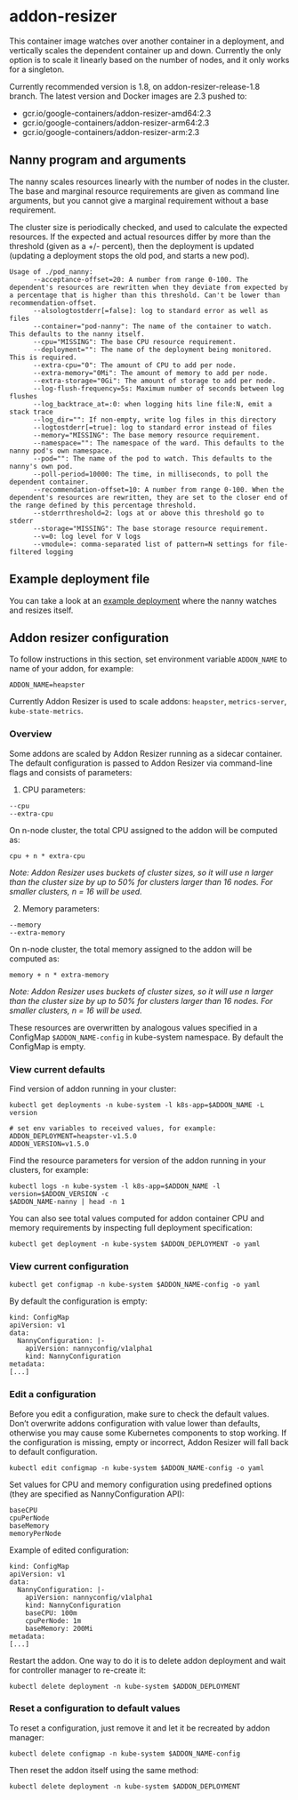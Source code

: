# addon-resizer

This container image watches over another container in a deployment, and
vertically scales the dependent container up and down. Currently the only
option is to scale it linearly based on the number of nodes, and it only works
for a singleton.

Currently recommended version is 1.8, on addon-resizer-release-1.8 branch. The latest version and Docker images are 2.3 pushed to:

* gcr.io/google-containers/addon-resizer-amd64:2.3
* gcr.io/google-containers/addon-resizer-arm64:2.3
* gcr.io/google-containers/addon-resizer-arm:2.3

## Nanny program and arguments

The nanny scales resources linearly with the number of nodes in the cluster. The base and marginal resource requirements are given as command line arguments, but you cannot give a marginal requirement without a base requirement.

The cluster size is periodically checked, and used to calculate the expected resources. If the expected and actual resources differ by more than the threshold (given as a +/- percent), then the deployment is updated (updating a deployment stops the old pod, and starts a new pod).

```
Usage of ./pod_nanny:
      --acceptance-offset=20: A number from range 0-100. The dependent's resources are rewritten when they deviate from expected by a percentage that is higher than this threshold. Can't be lower than recommendation-offset.
      --alsologtostderr[=false]: log to standard error as well as files
      --container="pod-nanny": The name of the container to watch. This defaults to the nanny itself.
      --cpu="MISSING": The base CPU resource requirement.
      --deployment="": The name of the deployment being monitored. This is required.
      --extra-cpu="0": The amount of CPU to add per node.
      --extra-memory="0Mi": The amount of memory to add per node.
      --extra-storage="0Gi": The amount of storage to add per node.
      --log-flush-frequency=5s: Maximum number of seconds between log flushes
      --log_backtrace_at=:0: when logging hits line file:N, emit a stack trace
      --log_dir="": If non-empty, write log files in this directory
      --logtostderr[=true]: log to standard error instead of files
      --memory="MISSING": The base memory resource requirement.
      --namespace="": The namespace of the ward. This defaults to the nanny pod's own namespace.
      --pod="": The name of the pod to watch. This defaults to the nanny's own pod.
      --poll-period=10000: The time, in milliseconds, to poll the dependent container.
      --recommendation-offset=10: A number from range 0-100. When the dependent's resources are rewritten, they are set to the closer end of the range defined by this percentage threshold.
      --stderrthreshold=2: logs at or above this threshold go to stderr
      --storage="MISSING": The base storage resource requirement.
      --v=0: log level for V logs
      --vmodule=: comma-separated list of pattern=N settings for file-filtered logging
```

## Example deployment file

You can take a look at an [example deployment](./deploy/example.yaml) where the nanny watches and resizes itself.

## Addon resizer configuration

To follow instructions in this section, set environment variable `ADDON_NAME` to
name of your addon, for example:

```
ADDON_NAME=heapster
```

Currently Addon Resizer is used to scale addons: `heapster`, `metrics-server`, `kube-state-metrics`.

### Overview

Some addons are scaled by Addon Resizer running as a sidecar container. The default
configuration is passed to Addon Resizer via command-line flags and consists of
parameters:

1. CPU parameters:
  ```
  --cpu
  --extra-cpu
  ```

  On n-node cluster, the total CPU assigned to the addon will be computed as:
  ```
  cpu + n * extra-cpu
  ```

  *Note: Addon Resizer uses buckets of cluster sizes, so it will use n larger
  than the cluster size by up to 50% for clusters larger than 16 nodes. For
  smaller clusters, n = 16 will be used.*

2. Memory parameters:
  ```
  --memory
  --extra-memory
  ```

  On n-node cluster, the total memory assigned to the addon will be computed as:
  ```
  memory + n * extra-memory
  ```

  *Note: Addon Resizer uses buckets of cluster sizes, so it will use n larger
  than the cluster size by up to 50% for clusters larger than 16 nodes. For
  smaller clusters, n = 16 will be used.*

These resources are overwritten by analogous values specified in a ConfigMap
`$ADDON_NAME-config` in kube-system namespace. By default the ConfigMap is empty.

### View current defaults

Find version of addon running in your cluster:
```
kubectl get deployments -n kube-system -l k8s-app=$ADDON_NAME -L version

# set env variables to received values, for example:
ADDON_DEPLOYMENT=heapster-v1.5.0
ADDON_VERSION=v1.5.0
```

Find the resource parameters for version of the addon running in your clusters,
for example:

```
kubectl logs -n kube-system -l k8s-app=$ADDON_NAME -l version=$ADDON_VERSION -c
$ADDON_NAME-nanny | head -n 1
```

You can also see total values computed for addon container CPU and memory
requirements by inspecting full deployment specification:
```
kubectl get deployment -n kube-system $ADDON_DEPLOYMENT -o yaml
```

### View current configuration

```
kubectl get configmap -n kube-system $ADDON_NAME-config -o yaml
```

By default the configuration is empty:

```
kind: ConfigMap
apiVersion: v1
data:
  NannyConfiguration: |-
    apiVersion: nannyconfig/v1alpha1
    kind: NannyConfiguration
metadata:
[...]
```

### Edit a configuration

Before you edit a configuration, make sure to check the default values. Don’t
overwrite addons configuration with value lower than defaults, otherwise you may
cause some Kubernetes components to stop working. If the configuration is
missing, empty or incorrect, Addon Resizer will fall back to default
configuration.

```
kubectl edit configmap -n kube-system $ADDON_NAME-config -o yaml
```

Set values for CPU and memory configuration using predefined options (they are
specified as NannyConfiguration API):

```
baseCPU
cpuPerNode
baseMemory
memoryPerNode
```

Example of edited configuration:

```
kind: ConfigMap
apiVersion: v1
data:
  NannyConfiguration: |-
    apiVersion: nannyconfig/v1alpha1
    kind: NannyConfiguration
    baseCPU: 100m
    cpuPerNode: 1m
    baseMemory: 200Mi
metadata:
[...]
```

Restart the addon. One way to do it is to delete addon deployment and wait for
controller manager to re-create it:
```
kubectl delete deployment -n kube-system $ADDON_DEPLOYMENT
```

### Reset a configuration to default values

To reset a configuration, just remove it and let it be recreated by addon
manager:

```
kubectl delete configmap -n kube-system $ADDON_NAME-config
```

Then reset the addon itself using the same method:

```
kubectl delete deployment -n kube-system $ADDON_DEPLOYMENT
```
